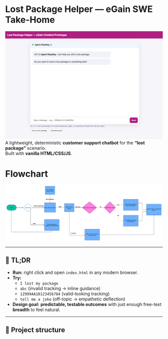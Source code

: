 # Lost Package Helper — eGain SWE Take-Home

![Chatbox Home](assets/chatbot_home.png)
A lightweight, deterministic **customer support chatbot** for the **“lost package”** scenario.  
Built with **vanilla HTML/CSS/JS**. 

# Flowchart
![Chatbox Home](assets/Egain_Chatbot_Flowchart.png)

---

## 🔎 TL;DR

- **Run:** right click and open `index.html` in any modern browser.
- **Try:**  
  - `I lost my package`  
  - `abc` (invalid tracking → inline guidance)  
  - `1Z999AA10123456784` (valid-looking tracking)  
  - `tell me a joke` (off-topic → empathetic deflection)
- **Design goal:** **predictable, testable outcomes** with just enough free-text **breadth** to feel natural.

---

## 📂 Project structure

